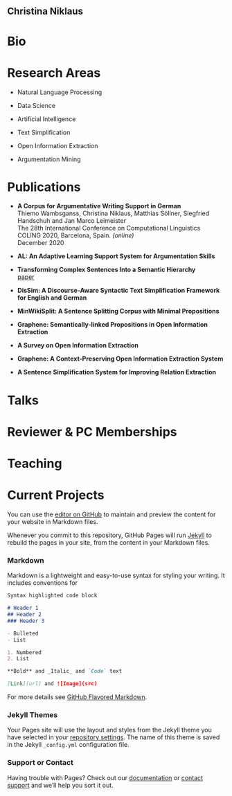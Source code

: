 ## Christina Niklaus

# Bio

# Research Areas
- Natural Language Processing
- Data Science
- Artificial Intelligence

- Text Simplification
- Open Information Extraction
- Argumentation Mining

# Publications
- **A Corpus for Argumentative Writing Support in German**<br/>
Thiemo Wambsganss, Christina Niklaus, Matthias Söllner, Siegfried Handschuh and Jan Marco Leimeister<br/>
The 28th International Conference on Computational Linguistics<br/>
COLING 2020, Barcelona, Spain. _(online)_<br/>
December 2020

- **AL: An Adaptive Learning Support System for Argumentation Skills**<br/>

- **Transforming Complex Sentences Into a Semantic Hierarchy**<br/>
[paper](https://www.aclweb.org/anthology/P19-1333.pdf)

- **DisSim: A Discourse-Aware Syntactic Text Simplification Framework for English and German**<br/>

- **MinWikiSplit: A Sentence Splitting Corpus with Minimal Propositions**<br/>

- **Graphene: Semantically-linked Propositions in Open Information Extraction**<br/>

- **A Survey on Open Information Extraction**<br/>

- **Graphene: A Context-Preserving Open Information Extraction System**<br/>

- **A Sentence Simplification System for Improving Relation Extraction**<br/>


# Talks


# Reviewer & PC Memberships


# Teaching


# Current Projects

You can use the [editor on GitHub](https://github.com/cniklaus/christina-niklaus/edit/gh-pages/index.md) to maintain and preview the content for your website in Markdown files.

Whenever you commit to this repository, GitHub Pages will run [Jekyll](https://jekyllrb.com/) to rebuild the pages in your site, from the content in your Markdown files.

### Markdown

Markdown is a lightweight and easy-to-use syntax for styling your writing. It includes conventions for

```markdown
Syntax highlighted code block

# Header 1
## Header 2
### Header 3

- Bulleted
- List

1. Numbered
2. List

**Bold** and _Italic_ and `Code` text

[Link](url) and ![Image](src)
```

For more details see [GitHub Flavored Markdown](https://guides.github.com/features/mastering-markdown/).

### Jekyll Themes

Your Pages site will use the layout and styles from the Jekyll theme you have selected in your [repository settings](https://github.com/cniklaus/christina-niklaus/settings). The name of this theme is saved in the Jekyll `_config.yml` configuration file.

### Support or Contact

Having trouble with Pages? Check out our [documentation](https://docs.github.com/categories/github-pages-basics/) or [contact support](https://github.com/contact) and we’ll help you sort it out.
